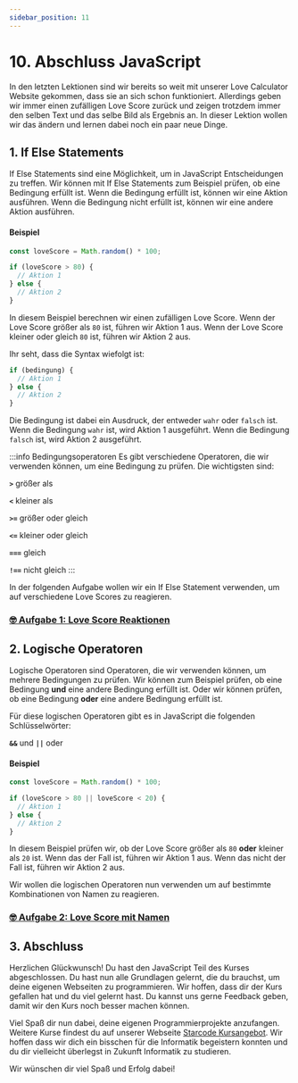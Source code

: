 ```yaml
---
sidebar_position: 11
---
```


# 10. Abschluss JavaScript

In den letzten Lektionen sind wir bereits so weit mit unserer Love Calculator Website gekommen, dass sie an sich schon funktioniert. Allerdings geben wir immer einen zufälligen Love Score zurück und zeigen trotzdem immer den selben Text und das selbe Bild als Ergebnis an. In dieser Lektion wollen wir das ändern und lernen dabei noch ein paar neue Dinge.

## 1. If Else Statements

If Else Statements sind eine Möglichkeit, um in JavaScript Entscheidungen zu treffen. Wir können mit If Else Statements zum Beispiel prüfen, ob eine Bedingung erfüllt ist. Wenn die Bedingung erfüllt ist, können wir eine Aktion ausführen. Wenn die Bedingung nicht erfüllt ist, können wir eine andere Aktion ausführen.

#### Beispiel

```js
const loveScore = Math.random() * 100;

if (loveScore > 80) {
  // Aktion 1
} else {
  // Aktion 2
}
```

In diesem Beispiel berechnen wir einen zufälligen Love Score. Wenn der Love Score größer als `80` ist, führen wir Aktion 1 aus. Wenn der Love Score kleiner oder gleich `80` ist, führen wir Aktion 2 aus.

Ihr seht, dass die Syntax wiefolgt ist:

```js
if (bedingung) {
  // Aktion 1
} else {
  // Aktion 2
}
```

Die Bedingung ist dabei ein Ausdruck, der entweder `wahr` oder `falsch` ist. Wenn die Bedingung `wahr` ist, wird Aktion 1 ausgeführt. Wenn die Bedingung `falsch` ist, wird Aktion 2 ausgeführt.

:::info Bedingungsoperatoren
Es gibt verschiedene Operatoren, die wir verwenden können, um eine Bedingung zu prüfen. Die wichtigsten sind:

**`>`** größer als

**`<`** kleiner als

**`>=`** größer oder gleich

**`<=`** kleiner oder gleich

**`===`** gleich

**`!==`** nicht gleich
:::

In der folgenden Aufgabe wollen wir ein If Else Statement verwenden, um auf verschiedene Love Scores zu reagieren.

### [🤓 Aufgabe 1: Love Score Reaktionen](aufgabe-1-love-score-reaktionen)

## 2. Logische Operatoren

Logische Operatoren sind Operatoren, die wir verwenden können, um mehrere Bedingungen zu prüfen. Wir können zum Beispiel prüfen, ob eine Bedingung **und** eine andere Bedingung erfüllt ist. Oder wir können prüfen, ob eine Bedingung **oder** eine andere Bedingung erfüllt ist.

Für diese logischen Operatoren gibt es in JavaScript die folgenden Schlüsselwörter:

**`&&`** und
**`||`** oder

#### Beispiel

```js
const loveScore = Math.random() * 100;

if (loveScore > 80 || loveScore < 20) {
  // Aktion 1
} else {
  // Aktion 2
}
```

In diesem Beispiel prüfen wir, ob der Love Score größer als `80` **oder** kleiner als `20` ist. Wenn das der Fall ist, führen wir Aktion 1 aus. Wenn das nicht der Fall ist, führen wir Aktion 2 aus.

Wir wollen die logischen Operatoren nun verwenden um auf bestimmte Kombinationen von Namen zu reagieren.

### [🤓 Aufgabe 2: Love Score mit Namen](aufgabe-2-love-score-mit-namen)

## 3. Abschluss

Herzlichen Glückwunsch! Du hast den JavaScript Teil des Kurses abgeschlossen. Du hast nun alle Grundlagen gelernt, die du brauchst, um deine eigenen Webseiten zu programmieren. Wir hoffen, dass dir der Kurs gefallen hat und du viel gelernt hast. Du kannst uns gerne Feedback geben, damit wir den Kurs noch besser machen können.

Viel Spaß dir nun dabei, deine eigenen Programmierprojekte anzufangen. Weitere Kurse findest du auf unserer Webseite [Starcode Kursangebot](https://www.starcode.de/courses). Wir hoffen dass wir dich ein bisschen für die Informatik begeistern konnten und du dir vielleicht überlegst in Zukunft Informatik zu studieren.

Wir wünschen dir viel Spaß und Erfolg dabei!
